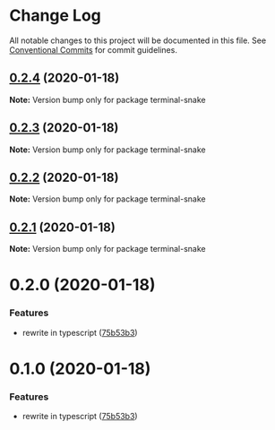 # Change Log

All notable changes to this project will be documented in this file.
See [Conventional Commits](https://conventionalcommits.org) for commit guidelines.

## [0.2.4](https://github.com/thomasheyenbrock/terminal-printer/compare/v0.2.1...v0.2.4) (2020-01-18)

**Note:** Version bump only for package terminal-snake





## [0.2.3](https://github.com/thomasheyenbrock/terminal-printer/compare/v0.2.1...v0.2.3) (2020-01-18)

**Note:** Version bump only for package terminal-snake





## [0.2.2](https://github.com/thomasheyenbrock/terminal-printer/compare/v0.2.1...v0.2.2) (2020-01-18)

**Note:** Version bump only for package terminal-snake





## [0.2.1](https://github.com/thomasheyenbrock/terminal-printer/compare/v0.2.0...v0.2.1) (2020-01-18)

**Note:** Version bump only for package terminal-snake





# 0.2.0 (2020-01-18)


### Features

* rewrite in typescript ([75b53b3](https://github.com/thomasheyenbrock/terminal-printer/commit/75b53b3bef044d4432fa310ab44fbe81edc952e8))





# 0.1.0 (2020-01-18)


### Features

* rewrite in typescript ([75b53b3](https://github.com/thomasheyenbrock/terminal-printer/commit/75b53b3bef044d4432fa310ab44fbe81edc952e8))
